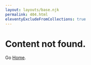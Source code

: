 ```yaml
---
layout: layouts/base.njk
permalink: 404.html
eleventyExcludeFromCollections: true
---
```

# Content not found.

Go <a href="/">Home</a>.